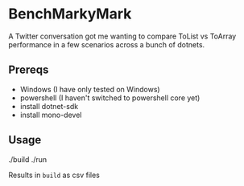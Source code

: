 # BenchMarkyMark

A Twitter conversation got me wanting to compare ToList vs ToArray performance in a few scenarios across a bunch of dotnets.

## Prereqs

* Windows (I have only tested on Windows)
* powershell (I haven't switched to powershell core yet)
* install dotnet-sdk
* install mono-devel

## Usage

./build
./run

Results in `build` as csv files
